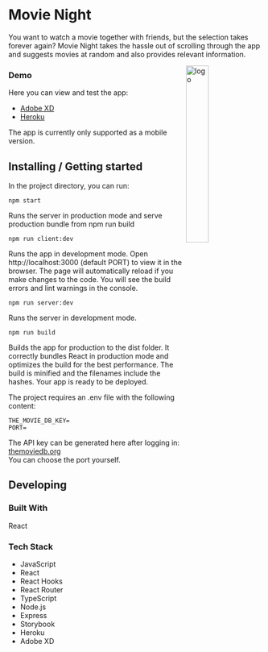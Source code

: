 # Movie Night

You want to watch a movie together with friends, but the selection takes forever again? Movie Night takes the hassle out of scrolling through the app and suggests movies at random and also provides relevant information.

<img width="30%" align="right" alt="logo" src="https://user-images.githubusercontent.com/68517390/124135223-e6a3d680-da83-11eb-8114-8425ace6bf72.png" />

### Demo

Here you can view and test the app:

- [Adobe XD](https://xd.adobe.com/view/6db0806b-579d-44ae-ab4c-07b44f51d41b-38e3/)
- [Heroku](https://movie-night2021.herokuapp.com/)

The app is currently only supported as a mobile version.

## Installing / Getting started

In the project directory, you can run:

```shell
npm start
```

Runs the server in production mode and serve production bundle from npm run build

```shell
npm run client:dev
```

Runs the app in development mode. Open http://localhost:3000 (default PORT) to view it in the browser.
The page will automatically reload if you make changes to the code. You will see the build errors and lint warnings in the console.

```shell
npm run server:dev
```

Runs the server in development mode.

```shell
npm run build
```

Builds the app for production to the dist folder. It correctly bundles React in production mode and optimizes the build for the best performance.
The build is minified and the filenames include the hashes.
Your app is ready to be deployed.

The project requires an .env file with the following content:

```
THE_MOVIE_DB_KEY=
PORT=
```
The API key can be generated here after logging in: [themoviedb.org](https://www.themoviedb.org/) <br />
You can choose the port yourself.

## Developing

### Built With

React

### Tech Stack

- JavaScript
- React
- React Hooks
- React Router
- TypeScript
- Node.js
- Express
- Storybook
- Heroku
- Adobe XD
